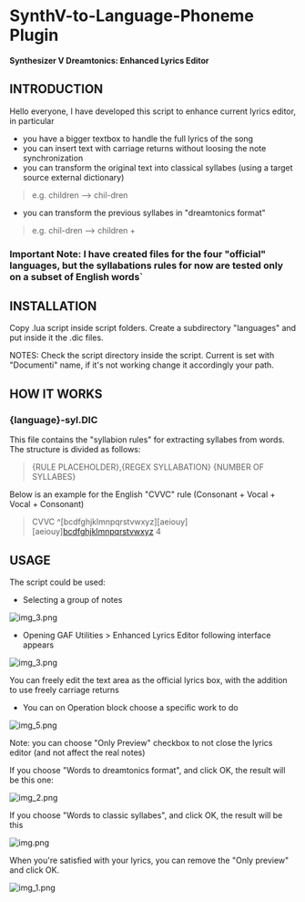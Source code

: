 # SynthV-to-Language-Phoneme Plugin
**Synthesizer V Dreamtonics: Enhanced Lyrics Editor**

## INTRODUCTION

Hello everyone, I have developed this script to enhance current lyrics editor,
in particular
- you have a bigger textbox to handle the full lyrics of the song
- you can insert text with carriage returns without loosing the note synchronization
- you can transform the original text into classical syllabes (using a target source external dictionary) 

> e.g. children --> chil-dren
 
- you can transform the previous syllabes in "dreamtonics format"

> e.g. chil-dren --> children +

### Important Note: I have created files for the four "official" languages, but the syllabations rules for now are tested only on a subset of English words`

## INSTALLATION

Copy .lua script inside script folders.
Create a subdirectory "languages" and put inside it the .dic files.

NOTES: Check the script directory inside the script.
Current is set with "Documenti" name, if it's not working change it accordingly your path.

## HOW IT WORKS

### {language}-syl.DIC
This file contains the "syllabion rules" for extracting syllabes from words.
The structure is divided as follows:

> {RULE PLACEHOLDER},{REGEX SYLLABATION} {NUMBER OF SYLLABES}

Below is an example for the English "CVVC" rule (Consonant + Vocal + Vocal + Consonant)

> CVVC ^[bcdfghjklmnpqrstvwxyz][aeiouy][aeiouy][bcdfghjklmnpqrstvwxyz](.*) 4


## USAGE

The script could be used:
* Selecting a group of notes

![img_3.png](resources/selection.png)

* Opening GAF Utilities > Enhanced Lyrics Editor following interface appears

![img_3.png](resources/interface.png)

You can freely edit the text area as the official lyrics box, with the addition to use freely carriage returns

* You can on Operation block choose a specific work to do

![img_5.png](resources/operations.png)

Note: you can choose "Only Preview" checkbox to not close the lyrics editor (and not affect the real notes)

If you choose "Words to dreamtonics format", and click OK, the result will be this one:

![img_2.png](resources/dream.png)

If you choose "Words to classic syllabes", and click OK, the result will be this

![img.png](resources/sillabation.png)

When you're satisfied with your lyrics, you can remove the "Only preview" and click OK.

![img_1.png](resources/finalresult.png)

